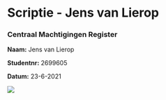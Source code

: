 # Scriptie - Jens van Lierop

### Centraal Machtigingen Register

**Naam:** Jens van Lierop

**Studentnr:** 2699605

**Datum:** 23-6-2021

![](assets/kobu-agency-7okkFhxrxNw-unsplash.png)